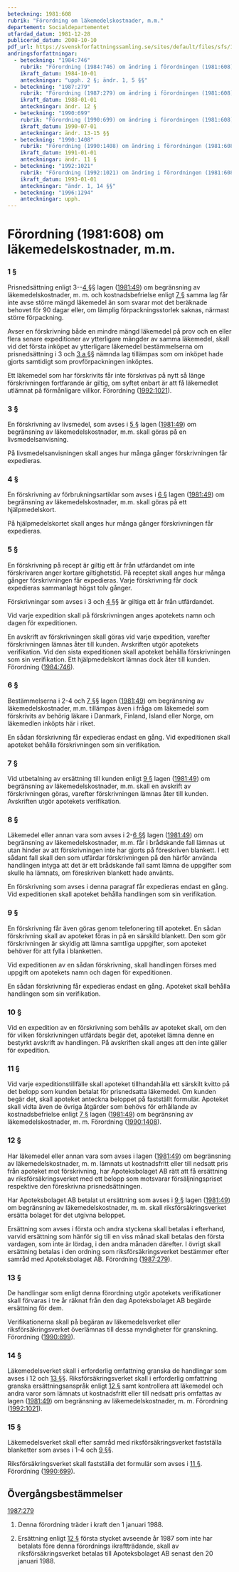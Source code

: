 ```yaml
---
beteckning: 1981:608
rubrik: "Förordning om läkemedelskostnader, m.m."
departement: Socialdepartementet
utfardad_datum: 1981-12-28
publicerad_datum: 2008-10-10
pdf_url: https://svenskforfattningssamling.se/sites/default/files/sfs/1981-12/SFS1981-608.pdf
andringsforfattningar:
  - beteckning: "1984:746"
    rubrik: "Förordning (1984:746) om ändring i förordningen (1981:608) om läkemedelskostnader, m.m."
    ikraft_datum: 1984-10-01
    anteckningar: "upph. 2 §; ändr. 1, 5 §§"
  - beteckning: "1987:279"
    rubrik: "Förordning (1987:279) om ändring i förordningen (1981:608) om läkemedelskostnader, m.m."
    ikraft_datum: 1988-01-01
    anteckningar: ändr. 12 §
  - beteckning: "1990:699"
    rubrik: "Förordning (1990:699) om ändring i förordningen (1981:608) om läkemedelskostnader, m.m."
    ikraft_datum: 1990-07-01
    anteckningar: ändr. 13-15 §§
  - beteckning: "1990:1408"
    rubrik: "Förordning (1990:1408) om ändring i förordningen (1981:608) om läkemedelskostnader, m.m."
    ikraft_datum: 1991-01-01
    anteckningar: ändr. 11 §
  - beteckning: "1992:1021"
    rubrik: "Förordning (1992:1021) om ändring i förordningen (1981:608) om läkemedelskostnader, m.m."
    ikraft_datum: 1993-01-01
    anteckningar: "ändr. 1, 14 §§"
  - beteckning: "1996:1294"
    anteckningar: upph.
---
```


# Förordning (1981:608) om läkemedelskostnader, m.m.

### 1 §

Prisnedsättning enligt 3--[4 §](#4)§ lagen ([1981:49](https://selex.se/eli/sfs/1981/49)) om begränsning av läkemedelskostnader, m. m. och kostnadsbefrielse enligt [7 §](#7) samma lag får inte avse större mängd läkemedel än som svarar mot det beräknade behovet för 90 dagar eller, om lämplig förpackningsstorlek saknas, närmast större förpackning.

Avser en förskrivning både en mindre mängd läkemedel på prov och en eller flera senare expeditioner av ytterligare mängder av samma läkemedel, skall vid det första inköpet av ytterligare läkemedel bestämmelserna om prisnedsättning i 3 och [3 a §](#3a)§ nämnda lag tillämpas som om inköpet hade gjorts samtidigt som provförpackningen inköptes.

Ett läkemedel som har förskrivits får inte förskrivas på nytt så länge förskrivningen fortfarande är giltig, om syftet enbart är att få läkemedlet utlämnat på förmånligare villkor. Förordning ([1992:1021](https://selex.se/eli/sfs/1992/1021)).

### 3 §

En förskrivning av livsmedel, som avses i [5 §](#5) lagen ([1981:49](https://selex.se/eli/sfs/1981/49)) om begränsning av läkemedelskostnader, m.m. skall göras på en livsmedelsanvisning.

På livsmedelsanvisningen skall anges hur många gånger förskrivningen får expedieras.

### 4 §

En förskrivning av förbrukningsartiklar som avses i [6 §](#6) lagen ([1981:49](https://selex.se/eli/sfs/1981/49)) om begränsning av läkemedelskostnader, m.m. skall göras på ett hjälpmedelskort.

På hjälpmedelskortet skall anges hur många gånger förskrivningen får expedieras.

### 5 §

En förskrivning på recept är giltig ett år från utfärdandet om inte förskrivaren anger kortare giltighetstid. På receptet skall anges hur många gånger förskrivningen får expedieras. Varje förskrivning får dock expedieras sammanlagt högst tolv gånger.

Förskrivningar som avses i 3 och [4 §](#4)§ är giltiga ett år från utfärdandet.

Vid varje expedition skall på förskrivningen anges apotekets namn och dagen för expeditionen.

En avskrift av förskrivningen skall göras vid varje expedition, varefter förskrivningen lämnas åter till kunden. Avskriften utgör apotekets verifikation. Vid den sista expeditionen skall apoteket behålla förskrivningen som sin verifikation. Ett hjälpmedelskort lämnas dock åter till kunden. Förordning ([1984:746](https://selex.se/eli/sfs/1984/746)).

### 6 §

Bestämmelserna i 2-4 och [7 §](#7)§ lagen ([1981:49](https://selex.se/eli/sfs/1981/49)) om begränsning av läkemedelskostnader, m.m. tillämpas även i fråga om läkemedel som förskrivits av behörig läkare i Danmark, Finland, Island eller Norge, om läkemedlen inköpts här i riket.

En sådan förskrivning får expedieras endast en gång. Vid expeditionen skall apoteket behålla förskrivningen som sin verifikation.

### 7 §

Vid utbetalning av ersättning till kunden enligt [9 §](#9) lagen ([1981:49](https://selex.se/eli/sfs/1981/49)) om begränsning av läkemedelskostnader, m.m. skall en avskrift av förskrivningen göras, varefter förskrivningen lämnas åter till kunden. Avskriften utgör apotekets verifikation.

### 8 §

Läkemedel eller annan vara som avses i 2-[6 §](#6)§ lagen ([1981:49](https://selex.se/eli/sfs/1981/49)) om begränsning av läkemedelskostnader, m.m. får i brådskande fall lämnas ut utan hinder av att förskrivningen inte har gjorts på föreskriven blankett. I ett sådant fall skall den som utfärdar förskrivningen på den härför använda handlingen intyga att det är ett brådskande fall samt lämna de uppgifter som skulle ha lämnats, om föreskriven blankett hade använts.

En förskrivning som avses i denna paragraf får expedieras endast en gång. Vid expeditionen skall apoteket behålla handlingen som sin verifikation.

### 9 §

En förskrivning får även göras genom telefonering till apoteket. En sådan förskrivning skall av apoteket föras in på en särskild blankett. Den som gör förskrivningen är skyldig att lämna samtliga uppgifter, som apoteket behöver för att fylla i blanketten.

Vid expeditionen av en sådan förskrivning, skall handlingen förses med uppgift om apotekets namn och dagen för expeditionen.

En sådan förskrivning får expedieras endast en gång. Apoteket skall behålla handlingen som sin verifikation.

### 10 §

Vid en expedition av en förskrivning som behålls av apoteket skall, om den för vilken förskrivningen utfärdats begär det, apoteket lämna denne en bestyrkt avskrift av handlingen. På avskriften skall anges att den inte gäller för expedition.

### 11 §

Vid varje expeditionstillfälle skall apoteket tillhandahålla ett särskilt kvitto på det belopp som kunden betalat för prisnedsatta läkemedel. Om kunden begär det, skall apoteket anteckna beloppet på fastställt formulär. Apoteket skall vidta även de övriga åtgärder som behövs för erhållande av kostnadsbefrielse enligt [7 §](#7) lagen ([1981:49](https://selex.se/eli/sfs/1981/49)) om begränsning av läkemedelskostnader, m. m. Förordning ([1990:1408](https://selex.se/eli/sfs/1990/1408)).

### 12 §

Har läkemedel eller annan vara som avses i lagen ([1981:49](https://selex.se/eli/sfs/1981/49)) om begränsning av läkemedelskostnader, m. m. lämnats ut kostnadsfritt eller till nedsatt pris från apoteket mot förskrivning, har Apoteksbolaget AB rätt att få ersättning av riksförsäkringsverket med ett belopp som motsvarar försäljningspriset respektive den föreskrivna prisnedsättningen.

Har Apoteksbolaget AB betalat ut ersättning som avses i [9 §](#9) lagen ([1981:49](https://selex.se/eli/sfs/1981/49)) om begränsning av läkemedelskostnader, m. m. skall riksförsäkringsverket ersätta bolaget för det utgivna beloppet.

Ersättning som avses i första och andra styckena skall betalas i efterhand, varvid ersättning som hänför sig till en viss månad skall betalas den första vardagen, som inte är lördag, i den andra månaden därefter. I övrigt skall ersättning betalas i den ordning som riksförsäkringsverket bestämmer efter samråd med Apoteksbolaget AB. Förordning ([1987:279](https://selex.se/eli/sfs/1987/279)).

### 13 §

De handlingar som enligt denna förordning utgör apotekets verifikationer skall förvaras i tre år räknat från den dag Apoteksbolaget AB begärde ersättning för dem.

Verifikationerna skall på begäran av läkemedelsverket eller riksförsäkringsverket överlämnas till dessa myndigheter för granskning. Förordning ([1990:699](https://selex.se/eli/sfs/1990/699)).

### 14 §

Läkemedelsverket skall i erforderlig omfattning granska de handlingar som avses i 12 och [13 §](#13)§. Riksförsäkringsverket skall i erforderlig omfattning granska ersättningsanspråk enligt [12 §](#12) samt kontrollera att läkemedel och andra varor som lämnats ut kostnadsfritt eller till nedsatt pris omfattas av lagen ([1981:49](https://selex.se/eli/sfs/1981/49)) om begränsning av läkemedelskostnader, m. m. Förordning ([1992:1021](https://selex.se/eli/sfs/1992/1021)).

### 15 §

Läkemedelsverket skall efter samråd med riksförsäkringsverket fastställa blanketter som avses i 1-4 och [9 §](#9)§.

Riksförsäkringsverket skall fastställa det formulär som avses i [11 §](#11). Förordning ([1990:699](https://selex.se/eli/sfs/1990/699)).

## Övergångsbestämmelser

[1987:279](https://selex.se/eli/sfs/1987/279)

1. Denna förordning träder i kraft den 1 januari 1988.

2. Ersättning enligt [12 §](#12) första stycket avseende år 1987 som inte har betalats före denna förordnings ikraftträdande, skall av riksförsäkringsverket betalas till Apoteksbolaget AB senast den 20 januari 1988.